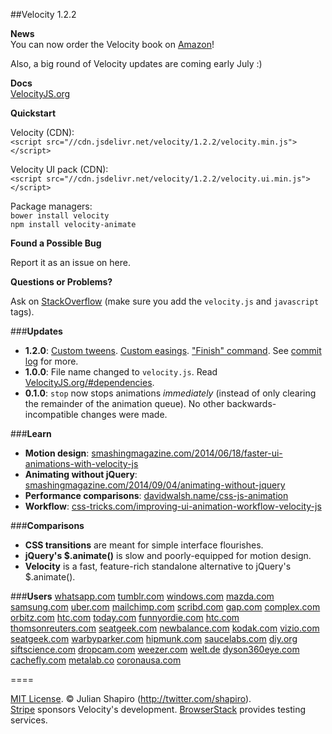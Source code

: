 ##Velocity 1.2.2

**News**  
You can now order the Velocity book on [Amazon](http://amazon.com/Web-Animation-using-JavaScript-Develop/dp/0134096665)!

Also, a big round of Velocity updates are coming early July :)

**Docs**  
[VelocityJS.org](http://VelocityJS.org)

**Quickstart**  

Velocity (CDN):  
`<script src="//cdn.jsdelivr.net/velocity/1.2.2/velocity.min.js"></script>`

Velocity UI pack (CDN):  
`<script src="//cdn.jsdelivr.net/velocity/1.2.2/velocity.ui.min.js"></script>`

Package managers:  
`bower install velocity`  
`npm install velocity-animate`  

**Found a Possible Bug**

Report it as an issue on here.

**Questions or Problems?**

Ask on [StackOverflow](http://stackoverflow.com/tags/velocity.js) (make sure you add the ```velocity.js``` and ```javascript``` tags).

###**Updates**

- **1.2.0**: [Custom tweens](http://VelocityJS.org/#progress). [Custom easings](http://VelocityJS.org/#easing). ["Finish" command](http://VelocityJS.org/#finish). See [commit log](https://github.com/julianshapiro/velocity/commit/2a28e3812c6fe9262244ed3b6d41d12ae9a107c6) for more.
- **1.0.0**: File name changed to `velocity.js`. Read [VelocityJS.org/#dependencies](http://VelocityJS.org/#dependencies). 
- **0.1.0**: `stop` now stops animations *immediately* (instead of only clearing the remainder of the animation queue). No other backwards-incompatible changes were made.

###**Learn**

- **Motion design**: [smashingmagazine.com/2014/06/18/faster-ui-animations-with-velocity-js](http://smashingmagazine.com/2014/06/18/faster-ui-animations-with-velocity-js)
- **Animating without jQuery**: [smashingmagazine.com/2014/09/04/animating-without-jquery](http://www.smashingmagazine.com/2014/09/04/animating-without-jquery/)
- **Performance comparisons**: [davidwalsh.name/css-js-animation](http://davidwalsh.name/css-js-animation)
- **Workflow**: [css-tricks.com/improving-ui-animation-workflow-velocity-js](http://css-tricks.com/improving-ui-animation-workflow-velocity-js)

###**Comparisons**

- **CSS transitions** are meant for simple interface flourishes.
- **jQuery's $.animate()** is slow and poorly-equipped for motion design.
- **Velocity** is a fast, feature-rich standalone alternative to jQuery's $.animate().

###**Users**
[whatsapp.com](http://web.whatsapp.com) [tumblr.com](http://tumblr.com) [windows.com](http://windows.com) [mazda.com](http://mazda.com) [samsung.com](http://samsung.com) [uber.com](http://uber.com) [mailchimp.com](http://mailchimp.com) [scribd.com](http://scribd.com) [gap.com](http://gap.com) [complex.com](http://complex.com) [orbitz.com](http://orbitz.com) [htc.com](http://htc.com) [today.com](http://today.com) [funnyordie.com](http://funnyordie.com) [htc.com](http://htc.com) [thomsonreuters.com](http://thomsonreuters.com) [seatgeek.com](http://seatgeek.com) [newbalance.com](http://newbalance.com) [kodak.com](http://kodak.com) [vizio.com](http://vizio.com) [seatgeek.com](http://seatgeek.com) [warbyparker.com](http://warbyparker.com) [hipmunk.com](http://hipmunk.com) [saucelabs.com](http://saucelabs.com) [diy.org](http://diy.org) [siftscience.com](http://siftscience.com) [dropcam.com](http://dropcam.com) [weezer.com](http://weezer.com) [welt.de](http://welt.de) [dyson360eye.com](http://dyson360eye.com) [cachefly.com](http://cachefly.com) [metalab.co](http://metalab.co) [coronausa.com](http://coronausa.com)

====

[MIT License](LICENSE.md). © Julian Shapiro (http://twitter.com/shapiro).  
[Stripe](https://stripe.com/blog/stripe-open-source-retreat) sponsors Velocity's development. [BrowserStack](http://www.browserstack.com/) provides testing services.
